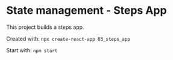 # State management - Steps App

This project builds a steps app.

Created with: `npx create-react-app 03_steps_app`

Start with: `npm start`

